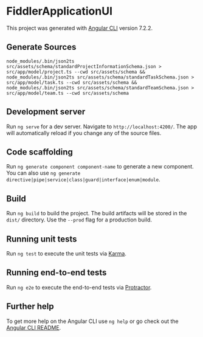 # FiddlerApplicationUI

This project was generated with [Angular CLI](https://github.com/angular/angular-cli) version 7.2.2.

## Generate Sources

`node_modules/.bin/json2ts src/assets/schema/standardProjectInformationSchema.json > src/app/model/project.ts --cwd src/assets/schema && node_modules/.bin/json2ts src/assets/schema/standardTaskSchema.json > src/app/model/task.ts --cwd src/assets/schema && node_modules/.bin/json2ts src/assets/schema/standardTeamSchema.json > src/app/model/team.ts --cwd src/assets/schema`

## Development server

Run `ng serve` for a dev server. Navigate to `http://localhost:4200/`. The app will automatically reload if you change any of the source files.

## Code scaffolding

Run `ng generate component component-name` to generate a new component. You can also use `ng generate directive|pipe|service|class|guard|interface|enum|module`.

## Build

Run `ng build` to build the project. The build artifacts will be stored in the `dist/` directory. Use the `--prod` flag for a production build.

## Running unit tests

Run `ng test` to execute the unit tests via [Karma](https://karma-runner.github.io).

## Running end-to-end tests

Run `ng e2e` to execute the end-to-end tests via [Protractor](http://www.protractortest.org/).

## Further help

To get more help on the Angular CLI use `ng help` or go check out the [Angular CLI README](https://github.com/angular/angular-cli/blob/master/README.md).
